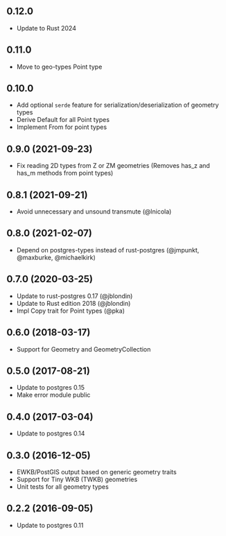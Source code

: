 ## 0.12.0

* Update to Rust 2024

## 0.11.0

* Move to geo-types Point type

## 0.10.0

* Add optional `serde` feature for serialization/deserialization of geometry types
* Derive Default for all Point types
* Implement From<Tuple> for point types

## 0.9.0 (2021-09-23)

* Fix reading 2D types from Z or ZM geometries
  (Removes has_z and has_m methods from point types)

## 0.8.1 (2021-09-21)

* Avoid unnecessary and unsound transmute (@lnicola)

## 0.8.0 (2021-02-07)

* Depend on postgres-types instead of rust-postgres
  (@jmpunkt, @maxburke, @michaelkirk)

## 0.7.0 (2020-03-25)

* Update to rust-postgres 0.17 (@jblondin)
* Update to Rust edition 2018 (@jblondin)
* Impl Copy trait for Point types (@pka)

## 0.6.0 (2018-03-17)

* Support for Geometry and GeometryCollection

## 0.5.0 (2017-08-21)

* Update to postgres 0.15
* Make error module public

## 0.4.0 (2017-03-04)

* Update to postgres 0.14

## 0.3.0 (2016-12-05)

* EWKB/PostGIS output based on generic geometry traits
* Support for Tiny WKB (TWKB) geometries
* Unit tests for all geometry types

## 0.2.2 (2016-09-05)

* Update to postgres 0.11
